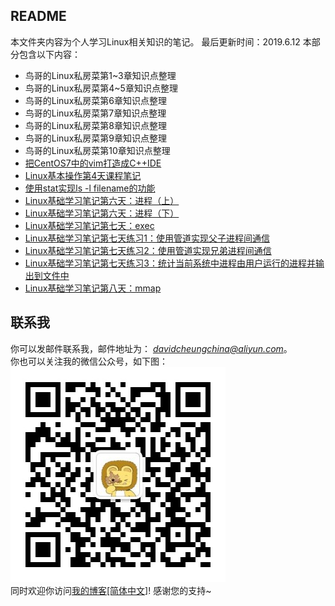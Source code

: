 ﻿
## README
本文件夹内容为个人学习Linux相关知识的笔记。
最后更新时间：2019.6.12
本部分包含以下内容：
 - 鸟哥的Linux私房菜第1~3章知识点整理
 - 鸟哥的Linux私房菜第4~5章知识点整理
 - 鸟哥的Linux私房菜第6章知识点整理
 - 鸟哥的Linux私房菜第7章知识点整理
 - 鸟哥的Linux私房菜第8章知识点整理 
 - 鸟哥的Linux私房菜第9章知识点整理
 - 鸟哥的Linux私房菜第10章知识点整理
 - [把CentOS7中的vim打造成C++IDE](https://github.com/dqhplhzz2008/Study-notes/tree/master/linux/vimtocppide.md)
 - [Linux基本操作第4天课程笔记](https://github.com/dqhplhzz2008/Study-notes/tree/master/linux/fundamentalday4.md)
 - [使用stat实现ls -l filename的功能](https://github.com/dqhplhzz2008/Study-notes/tree/master/linux/lslbystat.md)
- [Linux基础学习笔记第六天：进程（上）](https://github.com/dqhplhzz2008/Study-notes/tree/master/linux/Linuxday6-process.md)
- [Linux基础学习笔记第六天：进程（下）](https://github.com/dqhplhzz2008/Study-notes/tree/master/linux/Linuxday6-process-2.md)
- [Linux基础学习笔记第七天：exec](https://github.com/dqhplhzz2008/Study-notes/tree/master/linux/linux-day-7-exec.md)
- [Linux基础学习笔记第七天练习1：使用管道实现父子进程间通信](https://github.com/dqhplhzz2008/Study-notes/tree/master/linux/linux-day-7-exercise1.md)
- [Linux基础学习笔记第七天练习2：使用管道实现兄弟进程间通信](https://github.com/dqhplhzz2008/Study-notes/tree/master/linux/linux-day-7-exercise2.md)
- [Linux基础学习笔记第七天练习3：统计当前系统中进程由用户运行的进程并输出到文件中](https://github.com/dqhplhzz2008/Study-notes/tree/master/linux/linux-day-7-exercise3.md)
- [Linux基础学习笔记第八天：mmap](https://github.com/dqhplhzz2008/Study-notes/tree/master/linux/linux-day-8-mmap.md)

## 联系我
你可以发邮件联系我，邮件地址为： *davidcheungchina@aliyun.com*。<br>
你也可以关注我的微信公众号，如下图：<br>
![](https://github.com/dqhplhzz2008/dqhplhzz2008.github.io/raw/master/weixingongzhonghao.jpg)  <br>
同时欢迎你访问[我的博客[简体中文]](http://www.yushuai.xyz)!
感谢您的支持~
